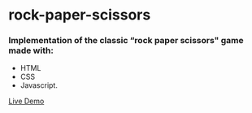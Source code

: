 # rock-paper-scissors
<h3>Implementation of the classic “rock paper scissors" game made with:</h3>
 <ul>
    <li>HTML</li>
    <li>CSS</li>
    <li>Javascript.</li>
 </ul>

<a class="README-link" href="https://lionelroy.github.io/rock-paper-scissors/">Live Demo</a>
